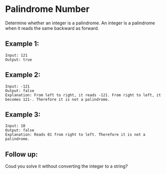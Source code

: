 # Palindrome Number

Determine whether an integer is a palindrome. An integer is a palindrome when it reads the same backward as forward.

## Example 1:

    Input: 121
    Output: true

## Example 2:

    Input: -121
    Output: false
    Explanation: From left to right, it reads -121. From right to left, it becomes 121-. Therefore it is not a palindrome.

## Example 3:

    Input: 10
    Output: false
    Explanation: Reads 01 from right to left. Therefore it is not a palindrome.

## Follow up:

Coud you solve it without converting the integer to a string?